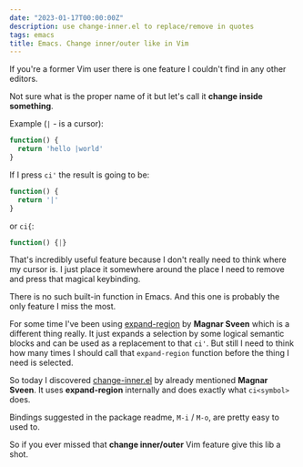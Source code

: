 ```yaml
---
date: "2023-01-17T00:00:00Z"
description: use change-inner.el to replace/remove in quotes
tags: emacs
title: Emacs. Change inner/outer like in Vim
---
```


If you're a former Vim user there is one feature I couldn't find in any other editors.

Not sure what is the proper name of it but let's call it **change inside something**.

Example (`|` - is a cursor):
```javascript
function() {
  return 'hello |world'
}
```
If I press `ci'` the result is going to be:

```javascript
function() {
  return '|'
}
```
or `ci{`:
```javascript
function() {|}
```


That's incredibly useful feature because I don't really need to think where my cursor is.
I just place it somewhere around the place I need to remove and press that magical keybinding.

There is no such built-in function in Emacs. And this one is probably the only feature I miss the most.

For some time I've been using [expand-region](https://github.com/magnars/expand-region.el) by **Magnar Sveen**
which is a different thing really. It just expands a selection by some logical semantic blocks and can be used
as a replacement to that `ci'`.
But still I need to think how many times I should call that `expand-region` function before the thing I need is selected.

So today I discovered [change-inner.el](https://github.com/magnars/change-inner.el) by already mentioned **Magnar Sveen**.
It uses **expand-region** internally and does exactly what `ci<symbol>` does.

Bindings suggested in the package readme, `M-i` / `M-o`, are pretty easy to used to.

So if you ever missed that **change inner/outer** Vim feature give this lib a shot.
